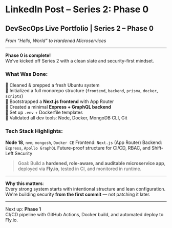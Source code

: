 # LinkedIn Post – Series 2: Phase 0

## DevSecOps Live Portfolio | Series 2 – Phase 0  
*From “Hello, World” to Hardened Microservices*

---

**Phase 0 is complete!**  
We’ve kicked off Series 2 with a clean slate and security-first mindset.

### What Was Done:
🔸 Cleaned & prepped a fresh Ubuntu system  
🔸 Initialized a full monorepo structure (`frontend`, `backend`, `prisma`, `docker`, `scripts`)  
🔸 Bootstrapped a **Next.js frontend** with App Router  
🔸 Created a minimal **Express + GraphQL backend**  
🔸 Set up `.env` + Dockerfile templates  
🔸 Validated all dev tools: Node, Docker, MongoDB CLI, Git

### Tech Stack Highlights:
  **Node 18**, `nvm`, `mongosh`, `Docker CE`
  Frontend: `Next.js` (App Router)
  Backend: `Express`, `Apollo GraphQL`
  Future-proof structure for CI/CD, RBAC, and Shift-Left Security

> Goal: Build a **hardened, role-aware, and auditable microservice app**, deployed via **Fly.io**, tested in CI, and monitored in runtime.

---

**Why this matters**:  
Every strong system starts with intentional structure and lean configuration. We're building security **from the first commit** — not patching it later.

---

Next up: **Phase 1**  
CI/CD pipeline with GitHub Actions, Docker build, and automated deploy to Fly.io.